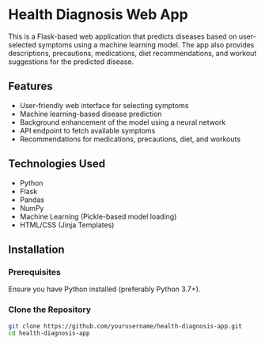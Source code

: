 # Health Diagnosis Web App

This is a Flask-based web application that predicts diseases based on user-selected symptoms using a machine learning model. The app also provides descriptions, precautions, medications, diet recommendations, and workout suggestions for the predicted disease.

## Features

- User-friendly web interface for selecting symptoms
- Machine learning-based disease prediction
- Background enhancement of the model using a neural network
- API endpoint to fetch available symptoms
- Recommendations for medications, precautions, diet, and workouts

## Technologies Used

- Python
- Flask
- Pandas
- NumPy
- Machine Learning (Pickle-based model loading)
- HTML/CSS (Jinja Templates)

## Installation

### Prerequisites

Ensure you have Python installed (preferably Python 3.7+).

### Clone the Repository

```sh
git clone https://github.com/yourusername/health-diagnosis-app.git
cd health-diagnosis-app
